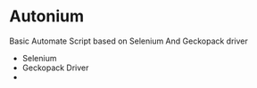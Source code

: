 # Autonium

Basic Automate Script based on Selenium And Geckopack driver
<br>
<ul>
  <li>Selenium</li>
<li>Geckopack Driver<li>
  </ul>
